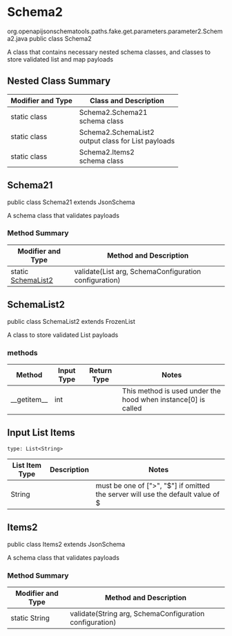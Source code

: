 # Schema2
org.openapijsonschematools.paths.fake.get.parameters.parameter2.Schema2.java
public class Schema2

A class that contains necessary nested schema classes, and classes to store validated list and map payloads

## Nested Class Summary
| Modifier and Type | Class and Description |
| ----------------- | ---------------------- |
| static class | Schema2.Schema21<br> schema class |
| static class | Schema2.SchemaList2<br> output class for List payloads |
| static class | Schema2.Items2<br> schema class |

## Schema21
public class Schema21
extends JsonSchema

A schema class that validates payloads

### Method Summary
| Modifier and Type | Method and Description |
| ----------------- | ---------------------- |
| static [SchemaList2](#schemalist2) | validate(List<String> arg, SchemaConfiguration configuration) |

## SchemaList2
public class SchemaList2
extends FrozenList<String>

A class to store validated List payloads

### methods
Method | Input Type | Return Type | Notes
------ | ---------- | ----------- | ------
&lowbar;&lowbar;getitem&lowbar;&lowbar; | int |  | This method is used under the hood when instance[0] is called

## Input List Items
```
type: List<String>
```
List Item Type | Description | Notes
-------------------- | ------------- | -------------
String |  | must be one of [">", "$"] if omitted the server will use the default value of $

## Items2
public class Items2
extends JsonSchema

A schema class that validates payloads

### Method Summary
| Modifier and Type | Method and Description |
| ----------------- | ---------------------- |
| static String | validate(String arg, SchemaConfiguration configuration) |
